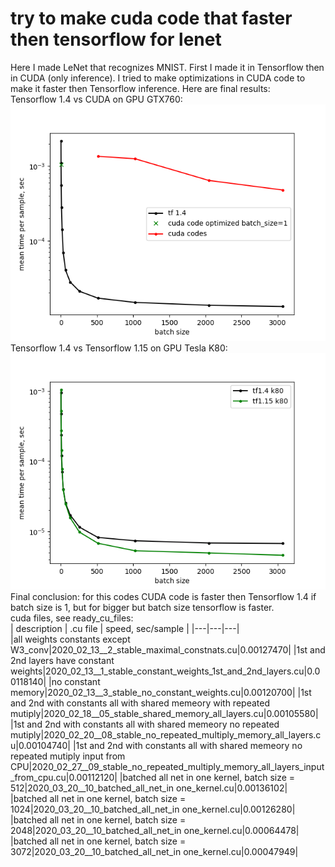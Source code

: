 # try to make cuda code that faster then tensorflow for lenet  

Here I made LeNet that recognizes MNIST. First I made it in Tensorflow then in CUDA (only inference). I tried to make optimizations in CUDA code to make it faster then Tensorflow inference. Here are final results:  
Tensorflow 1.4 vs CUDA on GPU GTX760:  
![tf vs cuda](/times_semilogy_tf_1_4_vs_cuda_gtx760__2020_03_23.png)  
Tensorflow 1.4 vs Tensorflow 1.15 on GPU Tesla K80:
![tf 1.4 vs tf 1.5](/times_semilogy_tf_1_4_vs_tf_1_15_k80__2020_03_23.png)  
Final conclusion: for this codes CUDA code is faster then Tensorflow 1.4 if batch size is 1, but for bigger but batch size tensorflow is faster.  
cuda files, see ready_cu_files:  
| description | .cu file |  speed, sec/sample |
|---|---|---|  
|all weights constants except W3_conv|2020_02_13__2_stable_maximal_constnats.cu|0.00127470|
|1st and 2nd layers have constant weights|2020_02_13__1_stable_constant_weights_1st_and_2nd_layers.cu|0.00118140|
|no constant memory|2020_02_13__3_stable_no_constant_weights.cu|0.00120700|
|1st and 2nd with constants all with shared memeory with repeated mutiply|2020_02_18__05_stable_shared_memory_all_layers.cu|0.00105580|
|1st and 2nd with constants all with shared memeory no repeated mutiply|2020_02_20__08_stable_no_repeated_multiply_memory_all_layers.cu|0.00104740|
|1st and 2nd with constants all with shared memeory no repeated mutiply input from CPU|2020_02_27__09_stable_no_repeated_multiply_memory_all_layers_input_from_cpu.cu|0.00112120|
|batched all net in one kernel, batch size = 512|2020_03_20__10_batched_all_net_in one_kernel.cu|0.00136102|
|batched all net in one kernel, batch size = 1024|2020_03_20__10_batched_all_net_in one_kernel.cu|0.00126280|
|batched all net in one kernel, batch size = 2048|2020_03_20__10_batched_all_net_in one_kernel.cu|0.00064478|
|batched all net in one kernel, batch size = 3072|2020_03_20__10_batched_all_net_in one_kernel.cu|0.00047949|


